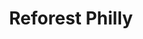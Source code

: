 ---
pid: LLB74
title: Reforest Philly
location_transcription: 
zipcode: 
outside_phl: 
neighborhood: 
age: 
age_range: 
instagram: 
image_file_name: LLB_74.jpg
proposal_transcription: Philadelphia could supplement its original tree plantings
  by reforesting its streets and open spaces under the direction of a Landscape Architect
topic: Architecture,Environment,Philadelphia,Sustainability
topic_summary: 0, 0, 0, 0
type: Space,Street
keywords_other: reforestation, trees, open space
credit: Henry Arnold
image_labels: 
twitter: 
facebook: 
permalink: "/monuments/llb74/"
layout: item-page
---